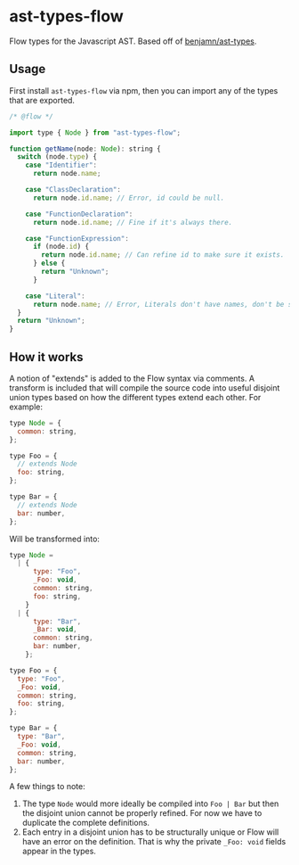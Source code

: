 # ast-types-flow

Flow types for the Javascript AST. Based off of [benjamn/ast-types](https://github.com/benjamn/ast-types).

## Usage

First install `ast-types-flow` via npm, then you can import any of the types
that are exported.

```javascript
/* @flow */

import type { Node } from "ast-types-flow";

function getName(node: Node): string {
  switch (node.type) {
    case "Identifier":
      return node.name;

    case "ClassDeclaration":
      return node.id.name; // Error, id could be null.

    case "FunctionDeclaration":
      return node.id.name; // Fine if it's always there.

    case "FunctionExpression":
      if (node.id) {
        return node.id.name; // Can refine id to make sure it exists.
      } else {
        return "Unknown";
      }

    case "Literal":
      return node.name; // Error, Literals don't have names, don't be silly.
  }
  return "Unknown";
}
```

## How it works

A notion of "extends" is added to the Flow syntax via comments. A transform is
included that will compile the source code into useful disjoint union types
based on how the different types extend each other. For example:

```javascript
type Node = {
  common: string,
};

type Foo = {
  // extends Node
  foo: string,
};

type Bar = {
  // extends Node
  bar: number,
};
```

Will be transformed into:

```javascript
type Node =
  | {
      type: "Foo",
      _Foo: void,
      common: string,
      foo: string,
    }
  | {
      type: "Bar",
      _Bar: void,
      common: string,
      bar: number,
    };

type Foo = {
  type: "Foo",
  _Foo: void,
  common: string,
  foo: string,
};

type Bar = {
  type: "Bar",
  _Foo: void,
  common: string,
  bar: number,
};
```

A few things to note:

1. The type `Node` would more ideally be compiled into `Foo | Bar` but then the
   disjoint union cannot be properly refined. For now we have to duplicate the
   complete definitions.
2. Each entry in a disjoint union has to be structurally unique or Flow will
   have an error on the definition. That is why the private `_Foo: void` fields
   appear in the types.
